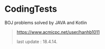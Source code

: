 # CodingTests

BOJ problems solved by JAVA and Kotlin


> https://www.acmicpc.net/user/hanhb1011
>
> last update : 18.4.14.